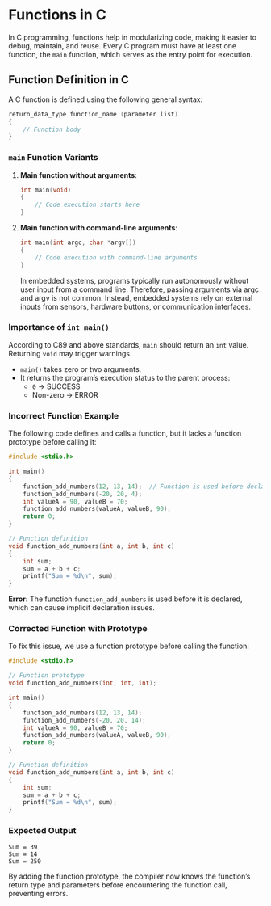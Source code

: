 # Functions in C

In C programming, functions help in modularizing code, making it easier to debug, maintain, and reuse. Every C program must have at least one function, the `main` function, which serves as the entry point for execution.

## Function Definition in C
A C function is defined using the following general syntax:

```c
return_data_type function_name (parameter list)
{
    // Function body
}
```

### `main` Function Variants
1. **Main function without arguments**:
   ```c
   int main(void)
   {
       // Code execution starts here
   }
   ```

2. **Main function with command-line arguments**:
   ```c
   int main(int argc, char *argv[])
   {
       // Code execution with command-line arguments
   }
   ```
   In embedded systems, programs typically run autonomously without user input from a command line. Therefore, passing arguments via argc and argv is not common. Instead, embedded systems rely on external inputs from sensors, hardware buttons, or communication interfaces.
### Importance of `int main()`
According to C89 and above standards, `main` should return an `int` value. Returning `void` may trigger warnings. 

- `main()` takes zero or two arguments.
- It returns the program’s execution status to the parent process:
  - `0` → SUCCESS
  - Non-zero → ERROR

### Incorrect Function Example
The following code defines and calls a function, but it lacks a function prototype before calling it:

```c
#include <stdio.h>

int main()
{
    function_add_numbers(12, 13, 14);  // Function is used before declaration
    function_add_numbers(-20, 20, 4);
    int valueA = 90, valueB = 70;
    function_add_numbers(valueA, valueB, 90);
    return 0;
}

// Function definition
void function_add_numbers(int a, int b, int c)
{
    int sum;
    sum = a + b + c;
    printf("Sum = %d\n", sum);
}
```
**Error:** The function `function_add_numbers` is used before it is declared, which can cause implicit declaration issues.

### Corrected Function with Prototype
To fix this issue, we use a function prototype before calling the function:

```c
#include <stdio.h>

// Function prototype
void function_add_numbers(int, int, int);

int main()
{
    function_add_numbers(12, 13, 14);
    function_add_numbers(-20, 20, 14);
    int valueA = 90, valueB = 70;
    function_add_numbers(valueA, valueB, 90);
    return 0;
}

// Function definition
void function_add_numbers(int a, int b, int c)
{
    int sum;
    sum = a + b + c;
    printf("Sum = %d\n", sum);
}
```

### Expected Output
```
Sum = 39
Sum = 14
Sum = 250
```

By adding the function prototype, the compiler now knows the function’s return type and parameters before encountering the function call, preventing errors.
